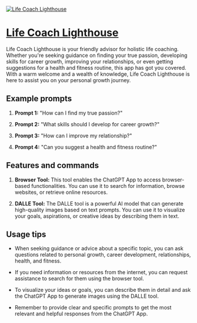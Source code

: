 [![Life Coach Lighthouse](https://files.oaiusercontent.com/file-7V2C4BJVDqg3o6V053PybCiT?se=2123-10-18T04%3A29%3A50Z&sp=r&sv=2021-08-06&sr=b&rscc=max-age%3D31536000%2C%20immutable&rscd=attachment%3B%20filename%3D7bfd5f4a-3f80-44a6-b260-3afd1fce9967.png&sig=YxB71kQ8EwZoe4qssqe04n1HvgH1VH15Zqy5IuzKoTk%3D)](https://chat.openai.com/g/g-Nli2X7m0r-life-coach-lighthouse)

# [Life Coach Lighthouse](https://chat.openai.com/g/g-Nli2X7m0r-life-coach-lighthouse)

Life Coach Lighthouse is your friendly advisor for holistic life coaching. Whether you're seeking guidance on finding your true passion, developing skills for career growth, improving your relationships, or even getting suggestions for a health and fitness routine, this app has got you covered. With a warm welcome and a wealth of knowledge, Life Coach Lighthouse is here to assist you on your personal growth journey.

## Example prompts

1. **Prompt 1:** "How can I find my true passion?"

2. **Prompt 2:** "What skills should I develop for career growth?"

3. **Prompt 3:** "How can I improve my relationship?"

4. **Prompt 4:** "Can you suggest a health and fitness routine?"

## Features and commands

1. **Browser Tool:** This tool enables the ChatGPT App to access browser-based functionalities. You can use it to search for information, browse websites, or retrieve online resources.

2. **DALLE Tool:** The DALLE tool is a powerful AI model that can generate high-quality images based on text prompts. You can use it to visualize your goals, aspirations, or creative ideas by describing them in text.

## Usage tips

- When seeking guidance or advice about a specific topic, you can ask questions related to personal growth, career development, relationships, health, and fitness.

- If you need information or resources from the internet, you can request assistance to search for them using the browser tool.

- To visualize your ideas or goals, you can describe them in detail and ask the ChatGPT App to generate images using the DALLE tool.

- Remember to provide clear and specific prompts to get the most relevant and helpful responses from the ChatGPT App.